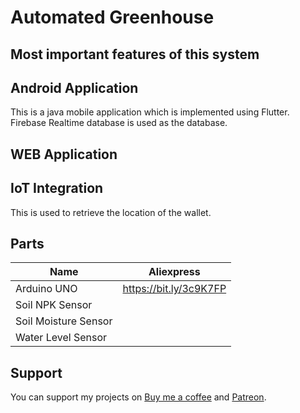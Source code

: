 # Automated Greenhouse

Most important features of this system
  - 

## Android Application

This is a java mobile application which is implemented using Flutter. Firebase Realtime database is used as the database.
 
## WEB Application


  
## IoT Integration

This is used to retrieve the location of the wallet. 

## Parts

|   Name    |  Aliexpress  |
|   ------- | ------------  |
| Arduino UNO | https://bit.ly/3c9K7FP |
| Soil NPK Sensor |  |
| Soil Moisture Sensor |  |
| Water Level Sensor |  |


## Support
You can support my projects on [Buy me a coffee](https://www.buymeacoffee.com/pramuditharidma) and [Patreon](https://www.patreon.com/ridmapramuditha).

